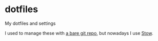 # dotfiles

My dotfiles and settings

I used to manage these with [a bare git repo](https://news.ycombinator.com/item?id=11070797), but nowadays I use [Stow](https://www.gnu.org/software/stow/).
